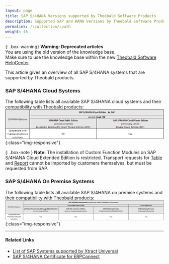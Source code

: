 ```yaml
---
layout: page
title: SAP S/4HANA Versions supported by Theobald Software Products
description: Supported SAP and HANA Versions by Theobald Software Products
permalink: /:collection/:path
weight: 45
---
```


{: .box-warning}
**Warning: Deprecated articles** <br>
You are using the old version of the knowledge base.<br>
Make sure to use the knowledge base within the new [Theobald Software HelpCenter](https://helpcenter.theobald-software.com/).

<!---
Original SAP S/4HANA-Excel-Tabelle in X:\Support+Pre-Sales\S4HanaCloud
-->

This article gives an overview of all SAP S/4HANA systems that are supported by Theobald products.<br> 

### SAP S/4HANA Cloud Systems
The following table lists all available SAP S/4HANA cloud systems and their compatibility with Theobald products:<br>
![Available-S/4HANA-Systems1](/img/contents/SAP-systems-cloud-overview.png){:class="img-responsive"}

{: .box-note }
**Note:** The installation of Custom Function Modules on SAP S/4HANA Cloud Extended Edition is restricted.
Transport requests for [Table](https://help.theobald-software.com/en/xtract-universal/sap-customizing/custom-function-module-for-table-extraction) and [Report](https://help.theobald-software.com/en/xtract-universal/sap-customizing/install-report-custom-function-module) cannot be imported by customers themselves, but must be requested from SAP.

### SAP S/4HANA On Premise Systems

The following table lists all available SAP S/4HANA on premise systems and their compatibility with Theobald products:<br>
![Available-S/4HANA-Systems2](/img/contents/SAP-systems-premise-overview.png){:class="img-responsive"}


******

#### Related Links
- [List of SAP Systems supported by Xtract Universal](https://help.theobald-software.com/en/xtract-universal/introduction/requirements#supported-sap-systems-and-releases)
- [SAP S/4HANA Certificate for ERPConnect](https://theobald-software.com/en/certification.html)
